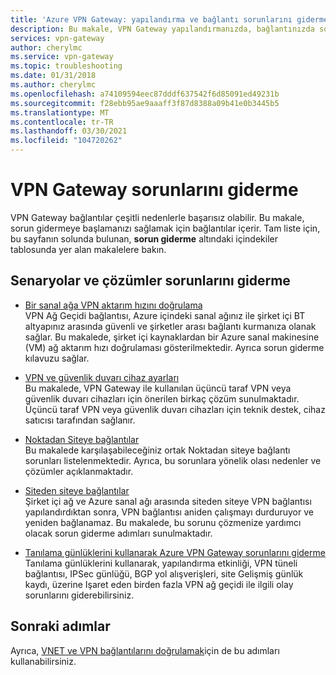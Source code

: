 ```yaml
---
title: 'Azure VPN Gateway: yapılandırma ve bağlantı sorunlarını giderme'
description: Bu makale, VPN Gateway yapılandırmanızda, bağlantınızda sorun gidermeye ve aktarım hızını doğrulamaya yönelik makalelere bağlantı sağlanmasına yardımcı olur.
services: vpn-gateway
author: cherylmc
ms.service: vpn-gateway
ms.topic: troubleshooting
ms.date: 01/31/2018
ms.author: cherylmc
ms.openlocfilehash: a74109594eec87dddf637542f6d85091ed49231b
ms.sourcegitcommit: f28ebb95ae9aaaff3f87d8388a09b41e0b3445b5
ms.translationtype: MT
ms.contentlocale: tr-TR
ms.lasthandoff: 03/30/2021
ms.locfileid: "104720262"
---
```

# <a name="troubleshoot-vpn-gateway"></a>VPN Gateway sorunlarını giderme

VPN Gateway bağlantılar çeşitli nedenlerle başarısız olabilir. Bu makale, sorun gidermeye başlamanızı sağlamak için bağlantılar içerir. Tam liste için, bu sayfanın solunda bulunan, **sorun giderme** altındaki içindekiler tablosunda yer alan makalelere bakın.

## <a name="troubleshooting-scenarios-and-solutions"></a>Senaryolar ve çözümler sorunlarını giderme

* [Bir sanal ağa VPN aktarım hızını doğrulama](vpn-gateway-validate-throughput-to-vnet.md)<br>VPN Ağ Geçidi bağlantısı, Azure içindeki sanal ağınız ile şirket içi BT altyapınız arasında güvenli ve şirketler arası bağlantı kurmanıza olanak sağlar. Bu makalede, şirket içi kaynaklardan bir Azure sanal makinesine (VM) ağ aktarım hızı doğrulaması gösterilmektedir. Ayrıca sorun giderme kılavuzu sağlar.

* [VPN ve güvenlik duvarı cihaz ayarları](vpn-gateway-third-party-settings.md)<br>Bu makalede, VPN Gateway ile kullanılan üçüncü taraf VPN veya güvenlik duvarı cihazları için önerilen birkaç çözüm sunulmaktadır. Üçüncü taraf VPN veya güvenlik duvarı cihazları için teknik destek, cihaz satıcısı tarafından sağlanır.

* [Noktadan Siteye bağlantılar](vpn-gateway-troubleshoot-vpn-point-to-site-connection-problems.md)<br>Bu makalede karşılaşabileceğiniz ortak Noktadan siteye bağlantı sorunları listelenmektedir. Ayrıca, bu sorunlara yönelik olası nedenler ve çözümler açıklanmaktadır.

* [Siteden siteye bağlantılar](vpn-gateway-troubleshoot-site-to-site-cannot-connect.md)<br>Şirket içi ağ ve Azure sanal ağı arasında siteden siteye VPN bağlantısı yapılandırdıktan sonra, VPN bağlantısı aniden çalışmayı durduruyor ve yeniden bağlanamaz. Bu makalede, bu sorunu çözmenize yardımcı olacak sorun giderme adımları sunulmaktadır.

* [Tanılama günlüklerini kullanarak Azure VPN Gateway sorunlarını giderme](troubleshoot-vpn-with-azure-diagnostics.md)<br>Tanılama günlüklerini kullanarak, yapılandırma etkinliği, VPN tüneli bağlantısı, IPSec günlüğü, BGP yol alışverişleri, site Gelişmiş günlük kaydı, üzerine Işaret eden birden fazla VPN ağ geçidi ile ilgili olay sorunlarını giderebilirsiniz. 

## <a name="next-steps"></a>Sonraki adımlar

Ayrıca, [VNET ve VPN bağlantılarını doğrulamak](https://support.microsoft.com/help/4032151/configuring-and-validating-vnet-or-vpn-connections)için de bu adımları kullanabilirsiniz.
